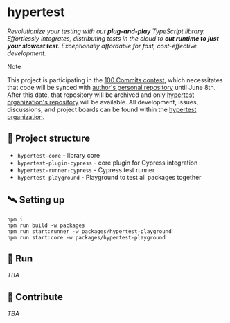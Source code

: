 # hypertest

_Revolutionize your testing with our **plug-and-play** TypeScript library. Effortlessly integrates, distributing tests in the cloud to **cut runtime to just your slowest test**. Exceptionally affordable for fast, cost-effective development._

> [!NOTE]
> This project is participating in the [100 Commits contest](https://100commitow.pl), which necessitates that code will be synced with [author's personal repository](https://github.com/marcinlesek/hypertest) until June 8th. After this date, that repository will be archived and only [hypertest organization's repository](https://github.com/hypertest-cloud/hypertest) will be available. All development, issues, discussions, and project boards can be found within the [hypertest organization](https://github.com/hypertest-cloud).

## :scroll: Project structure

- `hypertest-core` - library core
- `hypertest-plugin-cypress` - core plugin for Cypress integration
- `hypertest-runner-cypress` - Cypress test runner
- `hypertest-playground` - Playground to test all packages together

## :artificial_satellite: Setting up

```
npm i
npm run build -w packages
npm run start:runner -w packages/hypertest-playground
npm run start:core -w packages/hypertest-playground
```

## :test_tube: Run

_TBA_

## :handshake: Contribute

_TBA_
